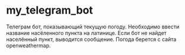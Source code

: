 # my_telegram_bot

Телеграм бот, показывающий текущую погоду.
Необходимо ввести название насёленного пункта на латинице.
Если бот не найдет населённый пункт, выводится сообщение.
Погода берется с сайта openweathermap.
